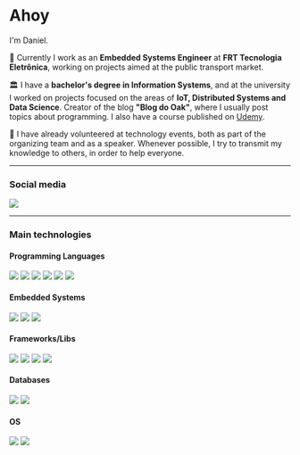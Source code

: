 # Ahoy

I'm Daniel.

:office: Currently I work as an **Embedded Systems Engineer** at **FRT Tecnologia Eletrônica**, working on projects aimed at the public transport market.

:classical_building: I have a **bachelor's degree in Information Systems**, and at the university I worked on projects focused on the areas of **IoT, Distributed Systems and Data Science**. Creator of the blog **"Blog do Oak"**, where I usually post topics about programming. I also have a course published on <a href="https://www.udemy.com/user/daniel-jose-de-carvalho/">Udemy</a>.

:busts_in_silhouette: I have already volunteered at technology events, both as part of the organizing team and as a speaker. Whenever possible, I try to transmit my knowledge to others, in order to help everyone.

---

### Social media

<a href="https://www.linkedin.com/in/carvalhodj" target="_blank" rel="noopener noreferrer"><img src="https://img.shields.io/badge/linkedin%20-%230167ff.svg?&style=flat&logo=linkedin&logoColor=white"/></a>

---

### Main technologies

#### Programming Languages

<img src="https://img.shields.io/badge/c%20-%2300599C.svg?&style=flat&logo=c&logoColor=white"/> <img src="https://img.shields.io/badge/c++%20-%2300599C.svg?&style=flat&logo=c%2B%2B&ogoColor=white"/> <img src="https://img.shields.io/badge/python%20-%2314354C.svg?&style=flat&logo=python&logoColor=white"/> <img src="https://img.shields.io/badge/shell_script%20-%23121011.svg?&style=flat&logo=gnu-bash&logoColor=white"/> <img src="https://img.shields.io/badge/r-%23276DC3.svg?&style=flat&logo=r&logoColor=white"/> <img src="https://img.shields.io/badge/rust-%23000000.svg?&style=flat&logo=rust&logoColor=white"/>

#### Embedded Systems

<img src="https://img.shields.io/badge/-Arduino-00979D?style=flat&logo=Arduino&logoColor=white"/> <img src="https://img.shields.io/badge/-Raspberry%20Pi-C51A4A?style=flat&logo=Raspberry-Pi&logoColor=white"/> <img src="https://img.shields.io/badge/arm%20-%230075A8.svg?&style=flat&logo=arm&logoColor=white"/>

#### Frameworks/Libs

<img src="https://img.shields.io/badge/flask%20-%23000.svg?&style=flat&logo=flask&logoColor=white"/> <img src="https://img.shields.io/badge/pandas%20-%23150458.svg?&style=flat&logo=pandas&logoColor=white"/> <img src="https://img.shields.io/badge/apache%20spark-%235835CC.svg?&style=flat&logo=apache&logoColor=white"/> <img src="https://img.shields.io/badge/opencv%20-%230167ff.svg?&style=flat&logo=opencv&logoColor=white"/>

#### Databases

<img src="https://img.shields.io/badge/mysql-%230075A8.svg?&style=flat&logo=mysql&logoColor=white"/> <img src ="https://img.shields.io/badge/sqlite-%2307405e.svg?&style=flat&logo=sqlite&logoColor=white"/>

#### OS

<img src="https://img.shields.io/badge/linux%20-%23313131.svg?&style=flat&logo=linux&logoColor=white"/> <img src="https://img.shields.io/badge/windows%20-%231563FF.svg?&style=flat&logo=windows&logoColor=white"/>

<!--
**carvalhodj/carvalhodj** is a ✨ _special_ ✨ repository because its `README.md` (this file) appears on your GitHub profile.

Here are some ideas to get you started:

- 🔭 I’m currently working on ...
- 🌱 I’m currently learning ...
- 👯 I’m looking to collaborate on ...
- 🤔 I’m looking for help with ...
- 💬 Ask me about ...
- 📫 How to reach me: ...
- 😄 Pronouns: ...
- ⚡ Fun fact: ...

[![Linkedin](https://img.shields.io/badge/linked-in-369?style=flat-square&logo=linkedin&logoColor=white&color=blue)](https://www.linkedin.com/in/carvalhodj)

[![E-Mail](https://img.shields.io/badge/email-reveal-2a8?style=flat-square&logo=gmail&logoColor=white)](https://mailhide.io/e/k9WJN0Jf)
-->
